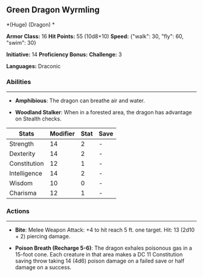 ## Green Dragon Wyrmling
*(Huge) (Dragon) *

**Armor Class:** 16
**Hit Points:** 55 (10d8+10)
**Speed:** {"walk": 30, "fly": 60, "swim": 30}

**Initiative:** 14
**Proficiency Bonus:**
**Challenge:** 3

**Languages:** Draconic

### Abilities
 --- 
- **Amphibious**: The dragon can breathe air and water.

- **Woodland Stalker**: When in a forested area, the dragon has advantage on Stealth checks.



| Stats | Modifier | Stat | Save
| ---- | ---- | ---- | ---- |
| Strength | 14 | 2 | - |
| Dexterity | 14 | 2 | - |
| Constitution | 12 | 1 | - |
| Intelligence | 14 | 2 | - |
| Wisdom | 10 | 0 | - |
| Charisma | 12 | 1 | - |

### Actions
 --- 
- **Bite**: Melee Weapon Attack: +4 to hit  reach 5 ft.  one target. Hit: 13 (2d10 + 2) piercing damage.

- **Poison Breath (Recharge 5-6)**: The dragon exhales poisonous gas in a 15-foot cone. Each creature in that area makes a DC 11 Constitution saving throw  taking 14 (4d6) poison damage on a failed save or half damage on a success.

